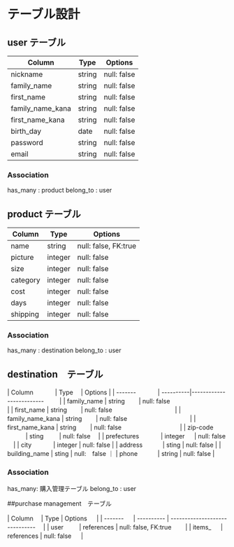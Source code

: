 # テーブル設計

## user テーブル

| Column                    |Type    | Options     |
| --------                  | ------ | ----------- |
| nickname                  | string | null: false |
| family_name               | string | null: false |
| first_name                | string | null: false |
| family_name_kana          | string | null: false |
| first_name_kana           | string | null: false |
| birth_day                 | date   | null: false |
| password                  | string | null: false |
| email                     | string | null: false |


### Association

has_many : product
belong_to : user

## product テーブル

| Column         | Type       | Options                        |
| -------        | ---------- | ------------------------------ |
| name           | string     | null: false, FK:true           |
| picture        | integer    | null: false                    |
| size           | integer    | null: false                    |
| category       | integer    | null: false                    |
| cost           | integer    | null: false                    |
| days           | integer    | null: false                    |
| shipping       | integer    | null: false                    |

### Association

has_many : destination
belong_to : user

## destination　テーブル

| Column        　　　 | Type    　| Options                      |
| -------       　　　 | ----------|------------------------- 　　 |
| family_name         | string　　 | null: false　　　　　　　　　　 |
| first_name          | string 　　| null: false 　　　　　　　　　　|
| family_name_kana    | string　　 | null: false 　　　　　　　　　　|
| first_name_kana     | string 　　| null: false 　　　　　　　　　 |
| zip-code       　　　| sting 　　 | null: false               　|
| prefectures   　　　 | integer 　 | null: false               　|
| city          　　　 | integer   | null: false                 |
| address        　　　| sting     | null: false                 |
| building_name       | sting     | null:　false                ｜
| phone          　　　| string    | null: false                 |

### Association

has_many: 購入管理テーブル
belong_to : user

##purchase management　テーブル

| Column       　| Type       | Options                       　 |
| -------     　 | ---------- | ------------------------------　 |
| user      　 　| references | null: false, FK:true          　　|
| items_     　 | references  | null: false                   　 |


